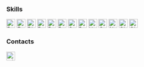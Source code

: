 ### Skills
<a href="https://www.python.org/" target="_blank" rel="noreferrer"><img src="https://img.shields.io/badge/-PYTHON-000000?logo=python&logoColor=white&color=%231f6feb" height="23" alt="Python" /></a>
<a href="https://fastapi.tiangolo.com/" target="_blank" rel="noreferrer"><img src="https://img.shields.io/badge/-FASTAPI-000000?logo=fastapi&logoColor=white&color=%231f6feb" height="23" alt="FastApi" /></a>
<a href="https://www.djangoproject.com/" target="_blank" rel="noreferrer"><img src="https://img.shields.io/badge/-DJANGO-000000?logo=django&logoColor=white&color=%231f6feb" height="23" alt="Django" /></a>
<a href="https://www.postgresql.org/" target="_blank" rel="noreferrer"><img src="https://img.shields.io/badge/-POSTGRESQL-000000?logo=postgresql&logoColor=white&color=%231f6feb" height="23" alt="PostgreSQL" /></a>
<a href="https://www.docker.com" target="_blank" rel="noreferrer"><img src="https://img.shields.io/badge/-DOCKER-000000?logo=docker&logoColor=white&color=%231f6feb" height="23" alt="Docker" /></a>
<a href="https://redis.io/" target="_blank" rel="noreferrer"><img src="https://img.shields.io/badge/-REDIS-000000?logo=redis&logoColor=white&color=%231f6feb" height="23" alt="Redis" /></a>
<a href="https://docs.celeryq.dev/en/stable/" target="_blank" rel="noreferrer"><img src="https://img.shields.io/badge/-CELERY-000000?logo=celery&logoColor=white&color=%231f6feb" height="23" alt="Celery" /></a>
<a href="https://react.dev/" target="_blank" rel="noreferrer"><img src="https://img.shields.io/badge/-REACT-000000?logo=react&logoColor=white&color=%231f6feb" height="23" alt="React" /></a>
<a href="https://developer.mozilla.org/en-US/docs/Glossary/HTML5" target="_blank" rel="noreferrer"><img src="https://img.shields.io/badge/-HTML-000000?logo=html5&logoColor=white&color=%231f6feb" height="23" alt="HTML5" /></a>
<a href="https://www.w3.org/TR/CSS/#css" target="_blank" rel="noreferrer"><img src="https://img.shields.io/badge/-CSS-000000?logo=css3&logoColor=white&color=%231f6feb" height="23" alt="CSS3" /></a>
<a href="https://nginx.org/" target="_blank" rel="noreferrer"><img src="https://img.shields.io/badge/-NGINX-000000?logo=nginx&logoColor=white&color=%231f6feb" height="23" alt="Nginx" /></a>
<a href="https://git-scm.com/" target="_blank" rel="noreferrer"><img src="https://img.shields.io/badge/-GIT-000000?logo=git&logoColor=white&color=%231f6feb" height="23" alt="Git" /></a>
<a href="https://archlinux.org/" target="_blank" rel="noreferrer"><img src="https://img.shields.io/badge/-LINUX-000000?logo=archlinux&logoColor=white&color=%231f6feb" height="23" alt="Git" /></a>

### Contacts
<a href="https://t.me/steqaa/" target="_blank" rel="noreferrer"><img src="https://img.shields.io/badge/-TELEGRAM-000000?logo=telegram&logoColor=white&color=%231f6feb" height="23" alt="telegram" /></a>
